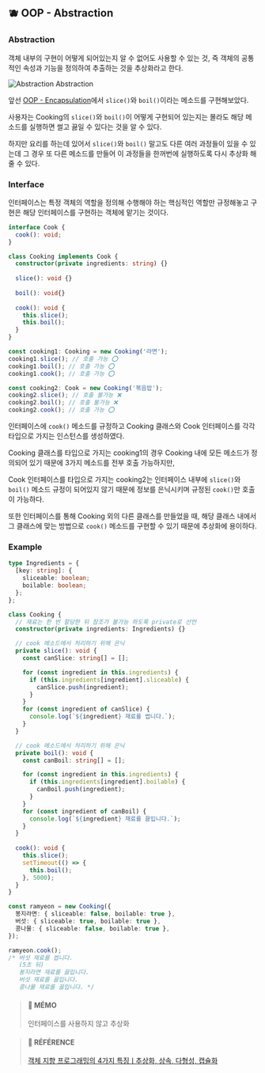 ## 🫐 OOP - Abstraction

### Abstraction

객체 내부의 구현이 어떻게 되어있는지 알 수 없어도 사용할 수 있는 것, 즉 객체의 공통적인 속성과 기능을 정의하여 추출하는 것을 추상화라고 한다.

![Abstraction](https://img1.daumcdn.net/thumb/R1280x0/?scode=mtistory2&fname=https%3A%2F%2Fblog.kakaocdn.net%2Fdn%2Fc9pR82%2Fbtr94xn82fk%2Fa8nBiynYBKbbl3KJTcI2ck%2Fimg.png)
Abstraction

앞선 [OOP - Encapsulation](https://github.com/merryfraise/TIL/blob/main/TypeScript/OOP%20-%20Encapsulation.md)에서 `slice()`와 `boil()`이라는 메소드를 구현해보았다.

사용자는 Cooking의 `slice()`와 `boil()`이 어떻게 구현되어 있는지는 몰라도 해당 메소드를 실행하면 썰고 끓일 수 있다는 것을 알 수 있다.

하지만 요리를 하는데 있어서 `slice()`와 `boil()` 말고도 다른 여러 과정들이 있을 수 있는데 그 경우 또 다른 메소드를 만들어 이 과정들을 한꺼번에 실행하도록 다시 추상화 해줄 수 있다.

### Interface

인터페이스는 특정 객체의 역할을 정의해 수행해야 하는 핵심적인 역할만 규정해놓고 구현은 해당 인터페이스를 구현하는 객체에 맡기는 것이다.

```ts
interface Cook {
  cook(): void;
}

class Cooking implements Cook {
  constructor(private ingredients: string) {}
  
  slice(): void {}
  
  boil(): void{}
  
  cook(): void {
    this.slice();
    this.boil();
  }
}

const cooking1: Cooking = new Cooking('라면');
cooking1.slice(); // 호출 가능 ⭕️
cooking1.boil(); // 호출 가능 ⭕️
cooking1.cook(); // 호출 가능 ⭕️

const cooking2: Cook = new Cooking('볶음밥');
cooking2.slice(); // 호출 불가능 ❌
cooking2.boil(); // 호출 불가능 ❌
cooking2.cook(); // 호출 가능 ⭕️
```

인터페이스에 `cook()` 메소드를 규정하고 Cooking 클래스와 Cook 인터페이스를 각각 타입으로 가지는 인스턴스를 생성하였다.

Cooking 클래스를 타입으로 가지는 cooking1의 경우 Cooking 내에 모든 메소드가 정의되어 있기 때문에 3가지 메소드를 전부 호출 가능하지만,

Cook 인터페이스를 타입으로 가지는 cooking2는 인터페이스 내부에 `slice()`와 `boil()` 메소드 규정이 되어있지 않기 때문에 정보를 은닉시키며 규정된 `cook()`만 호출이 가능하다.

또한 인터페이스를 통해 Cooking 외의 다른 클래스를 만들었을 때, 해당 클래스 내에서 그 클래스에 맞는 방법으로 `cook()` 메소드를 구현할 수 있기 때문에 추상화에 용이하다.

### Example

```ts
type Ingredients = {
  [key: string]: {
    sliceable: boolean;
    boilable: boolean;
  };
};

class Cooking {
  // 재료는 한 번 할당한 뒤 참조가 불가능 하도록 private로 선언
  constructor(private ingredients: Ingredients) {}

  // cook 메소드에서 처리하기 위해 은닉
  private slice(): void {
    const canSlice: string[] = [];

    for (const ingredient in this.ingredients) {
      if (this.ingredients[ingredient].sliceable) {
        canSlice.push(ingredient);
      }
    }
    for (const ingredient of canSlice) {
      console.log(`${ingredient} 재료를 썹니다.`);
    }
  }

  // cook 메소드에서 처리하기 위해 은닉
  private boil(): void {
    const canBoil: string[] = [];

    for (const ingredient in this.ingredients) {
      if (this.ingredients[ingredient].boilable) {
        canBoil.push(ingredient);
      }
    }
    for (const ingredient of canBoil) {
      console.log(`${ingredient} 재료를 끓입니다.`);
    }
  }
  
  cook(): void {
    this.slice();
    setTimeout(() => {
      this.boil();
    }, 5000);
  }
}

const ramyeon = new Cooking({
  봉지라면: { sliceable: false, boilable: true },
  버섯: { sliceable: true, boilable: true },
  콩나물: { sliceable: false, boilable: true },
});

ramyeon.cook();
/* 버섯 재료를 썹니다.
   (5초 뒤)
   봉지라면 재료를 끓입니다.
   버섯 재료를 끓입니다.
   콩나물 재료를 끓입니다. */
```

> #### 🍒 MÉMO
> 인터페이스를 사용하지 않고 추상화

> #### 🐰 RÉFÉRENCE
> [객체 지향 프로그래밍의 4가지 특징ㅣ추상화, 상속, 다형성, 캡슐화](https://www.codestates.com/blog/content/%EA%B0%9D%EC%B2%B4-%EC%A7%80%ED%96%A5-%ED%94%84%EB%A1%9C%EA%B7%B8%EB%9E%98%EB%B0%8D-%ED%8A%B9%EC%A7%95 "객체 지향 프로그래밍의 4가지 특징ㅣ추상화, 상속, 다형성, 캡슐화")
